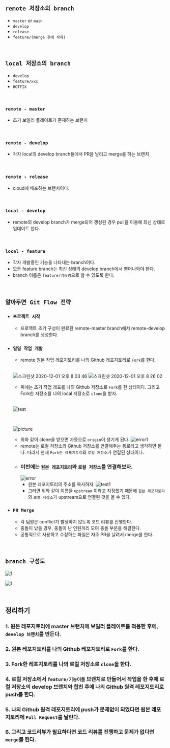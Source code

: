 ## `remote 저장소의 branch`

- `master` or `main`
- `develop`
- `release`
- `feature/(merge 후에 삭제)`

<br>

## `local 저장소의 branch`

- `develop`
- `feature/xxx`
- `HOTFIX`

<br>

### `remote - master`

- 초기 보일러 플레이트가 존재하는 브랜치

<br>

### `remote - develop`

- 각자 local의 develop branch들에서 PR을 날리고 merge를 하는 브랜치

<br>

### `remote - release`

- cloud에 배포하는 브랜치이다.

<br>

### `local - develop`

- remote의 develop branch가 merge되어 갱싱된 경우 pull을 이용해 최신 상태로 업데이트 한다.

<br>

### `local - feature`

- 각자 개발중인 기능을 나타내는 branch이다.
- 모든 feature branch는 최신 상태의 develop branch에서 뻗어나와야 한다.
- branch 이름은 `feature/기능명`으로 할 수 있도록 한다.

<br>

## `알아두면 Git Flow 전략`

- ### `프로젝트 시작`
    - 프로젝트 초기 구성이 완료된 remote-master branch에서 remote-develop branch를 생성한다.
    
- ### `일일 작업 개발`
    - remote 원본 작업 레포지토리를 나의 Github 레포지토리로 `Fork`를 한다.
    
    <br>
    
    ![스크린샷 2020-12-01 오후 8 03 46](https://user-images.githubusercontent.com/45676906/100734656-57621200-3413-11eb-9164-d9788fa85efc.png)
    ![스크린샷 2020-12-01 오후 8 26 02](https://user-images.githubusercontent.com/45676906/100734743-782a6780-3413-11eb-9b2a-d7ee17dde077.png)
    - 위에는 초기 작업 레포를 나의 Github 저장소로 `Fork`를 한 상태이다. 그리고 Fork한 저장소를 나의 local 저장소로 `clone`을 받자.

    <br>    

    ![test](https://user-images.githubusercontent.com/45676906/100734950-c9d2f200-3413-11eb-9346-7050d421c2b6.png)
    
    <br>
    
    ![picture](https://user-images.githubusercontent.com/45676906/100735082-f71fa000-3413-11eb-91e2-72f3b8cd06c7.png)
    
    - 위와 같이 clone을 받으면 자동으로 `origin`이 생기게 된다.
    ![error1](https://user-images.githubusercontent.com/45676906/100735417-83ca5e00-3414-11eb-99a8-23cd25cd0c07.png)
    - remote는 로컬 저장소와 Github 저장소를 연결해주는 통로라고 생각하면 된다. 따라서 현재 `Fork한 레포지토리`와 `로컬 저장소`가 연결된 상태이다.
    - ### 이번에는 `원본 레포지토리`와 `로컬 저장소`를 연결해보자.
        ![error](https://user-images.githubusercontent.com/45676906/100735672-f50a1100-3414-11eb-9384-ee3591dc8c20.png)
        - 원본 레포지토리의 주소를 복사하자.
        ![test1](https://user-images.githubusercontent.com/45676906/100735912-59c56b80-3415-11eb-9e05-327ba0993533.png)
        - 그러면 위와 같이 이름을 `upstream` 이라고 지정했기 때문에 `원본 레포지토리`와 `로컬 저장소`가 upstream으로 연결된 것을 볼 수 있다.
        
- ### `PR Merge`
    - 각 팀원은 conflict가 발생하지 않도록 코드 리뷰를 진행한다. 
    - 충돌이 났을 경우, 충돌이 난 인원끼리 모여 충돌 부분을 해결한다. 
    - 공통적으로 사용하고 수정하는 파일은 자주 PR을 날려서 merge를 한다.

<br>

## `branch 구성도`

![1](https://user-images.githubusercontent.com/45676906/100736279-dc4e2b00-3415-11eb-8f0c-ae577216890a.png)

![1](https://user-images.githubusercontent.com/45676906/100736347-ef60fb00-3415-11eb-8da6-20a27d255479.png)

<br>

## 정리하기

### 1. 원본 레포지토리에 master 브랜치에 보일러 플레이트를 적용한 후에, `develop 브랜치`를 만든다. 
### 2. 원본 레포지토리를 나의 Github 레포지토리로 `Fork`를 한다. 
### 3. Fork한 레포지토리를 나의 로컬 저장소로 `clone`을 한다. 
### 4. 로컬 저장소에서 `feature/기능이름` 브랜치로 만들어서 작업을 한 후에 로컬 저장소의 develop 브랜치와 합친 후에 나의 Github 원격 레포지토리로 push를 한다.
### 5. 나의 Github 원격 레포지토리에 push가 문제없이 되었다면 원본 레포지토리에 `Pull Request`를 날린다.
### 6. 그리고 코드리뷰가 필요하다면 코드 리뷰를 진행하고 문제가 없다면 `merge`를 한다. 
    
    





